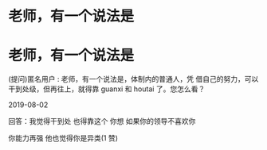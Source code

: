 # 老师，有一个说法是

# 老师，有一个说法是

(提问)匿名用户 : 老师，有一个说法是，体制内的普通人，凭 借自己的努力，可以干到处级，但再往上，就得靠 guanxi 和 houtai 了。您怎么看？

2019-08-02

回答：我觉得干到处 也得靠这个 你想 如果你的领导不喜欢你

你能力再强 他也觉得你是异类(1 赞)